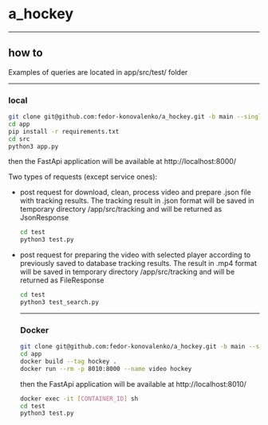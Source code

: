 # a_hockey
____
## how to

Examples of queries are located in app/src/test/ folder
___
### local

```bash
git clone git@github.com:fedor-konovalenko/a_hockey.git -b main --single-branch
cd app
pip install -r requirements.txt
cd src
python3 app.py
```
then the FastApi application will be available at http://localhost:8000/

Two types of requests (except service ones):
- post request for download, clean, process video and prepare .json file with tracking results. The tracking result in .json format will be saved in temporary directory /app/src/tracking and will be returned as JsonResponse
  ```bash
  cd test
  python3 test.py
  ```
  
- post request for preparing the video with selected player according to previously saved to database tracking results. The result in .mp4 format will be saved in temporary directory /app/src/tracking and will be returned as FileResponse
  ```bash
  cd test
  python3 test_search.py
  ```
  ____
  ### Docker
  ```bash
  git clone git@github.com:fedor-konovalenko/a_hockey.git -b main --single-branch
  cd app
  docker build --tag hockey .
  docker run --rm -p 8010:8000 --name video hockey
  ```
  then the FastApi application will be available at http://localhost:8010/
  ```bash
  docker exec -it [CONTAINER_ID] sh
  cd test
  python3 test.py
  ```
  
  
